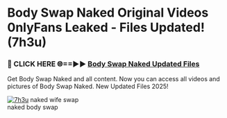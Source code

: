 # Body Swap Naked Original Videos 0nlyFans Leaked - Files Updated! (7h3u)

<h3>🔴 CLICK HERE 🌐==►► <a href="https://tinyurl.com/up5wt9bj" rel="nofollow">Body Swap Naked Updated Files</a></h3>

Get Body Swap Naked and all content. Now you can access all videos and pictures of Body Swap Naked. New Updated Files 2025!

[![7h3u](https://i.imgur.com/ABiUzMV.gif)](https://tinyurl.com/up5wt9bj)
naked wife swap<br>
naked body swap